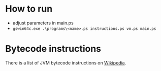 # How to run

* adjust parameters in main.ps
* `gswin64c.exe .\programs\<name>.ps instructions.ps vm.ps main.ps`

# Bytecode instructions

There is a list of JVM bytecode instructions on [Wikipedia](https://en.wikipedia.org/wiki/Java_bytecode_instruction_listings).